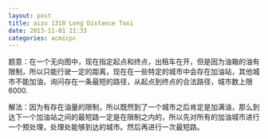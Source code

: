 ```yaml
---
layout: post
title: aizu 1318 Long Distance Taxi
date: 2013-11-01 21:33
categories: acmicpc
---
```


题意：在一个无向图中，现在指定起点和终点，出租车在开，但是因为油箱的油有限制，所以只能行驶一定的距离，现在在一些特定的城市中会存在加油站，其他城市不能加油，询问存在一条最短的路径，从起点到终点的合法路径，城市数上限6000.


解法：因为有存在油量的限制，所以既然到了一个城市之后肯定是加满油，那么到达下一个加油站之间的最短路一定是在限制之内的，所以先对所有的加油城市进行一个预处理，处理处能够到达的城市。然后再进行一次最短路。

